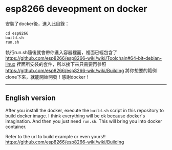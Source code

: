 # esp8266 deveopment on docker
安裝了docker後，進入此目錄：
```
cd esp8266
build.sh
run.sh
```
執行run.sh隨後就會帶你進入容器裡面，裡面已經包含了
https://github.com/esp8266/esp8266-wiki/wiki/Toolchain#64-bit-debian-linux
裡面所安裝的套件，所以接下來只需要再參照
https://github.com/esp8266/esp8266-wiki/wiki/Building
將你想要的範例clone下來，就能開始開發！感謝docker！

--------------------------
## English version
After you install the docker, execute the `build.sh` script in this repository to build docker image.
I think everything will be ok because docker's imagination.
And then you just need `run.sh`. This will bring you into docker container.

Refer to the url to build example or even yours!!
https://github.com/esp8266/esp8266-wiki/wiki/Building

